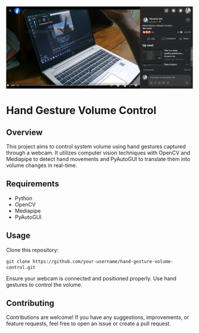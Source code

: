 ![Hand Gesture Volume Control Demo](https://github.com/muzahidsife/Hand-Gesture-Volume-Control/raw/main/demo.PNG)


# Hand Gesture Volume Control

## Overview
This project aims to control system volume using hand gestures captured through a webcam. It utilizes computer vision techniques with OpenCV and Mediapipe to detect hand movements and PyAutoGUI to translate them into volume changes in real-time.

## Requirements
- Python
- OpenCV
- Mediapipe
- PyAutoGUI

## Usage
   Clone this repository:
   ```
   git clone https://github.com/your-username/hand-gesture-volume-control.git
   ```
 Ensure your webcam is connected and positioned properly.
 Use hand gestures to control the volume.

## Contributing
Contributions are welcome! If you have any suggestions, improvements, or feature requests, feel free to open an issue or create a pull request.

